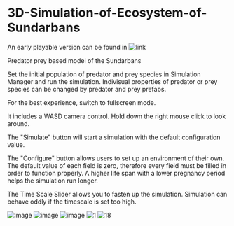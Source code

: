 # 3D-Simulation-of-Ecosystem-of-Sundarbans
An early playable version can be found in ![link](https://himisir.itch.io/ecosim-3d)

Predator prey based model of the Sundarbans

Set the initial population of predator and prey species in Simulation Manager and run the simulation.
Indivisual properties of predator or prey species can be changed by predator and prey prefabs.

For the best experience, switch to fullscreen mode. 

It includes a WASD camera control. Hold down the right mouse click to look around.

The "Simulate" button will start a simulation with the default configuration value. 

The "Configure" button allows users to set up an environment of their own. The default value of each field is zero, therefore every field must be filled in order to function properly. A higher life span with a lower pregnancy period helps the simulation run longer. 

The Time Scale Slider allows you to fasten up the simulation. Simulation can behave oddly if the timescale is set too high. 


![image](https://user-images.githubusercontent.com/31031926/182848190-84f7e0f9-a06b-4dd3-a128-d322fff37dc5.png)
![image](https://user-images.githubusercontent.com/31031926/182848273-281b4be9-e173-4214-9bb7-1f400b063878.png)
![image](https://user-images.githubusercontent.com/31031926/182848442-70348b21-20f0-4e36-8259-c7863a093174.png)
![1](https://user-images.githubusercontent.com/31031926/182848055-8fe356b3-7777-43bd-99c4-feae1b48c114.png)
![18](https://user-images.githubusercontent.com/31031926/182848093-87abcfb1-1924-450b-99d2-b00d89fd48f6.png)


